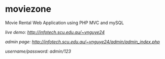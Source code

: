 # moviezone
Movie Rental Web Application using PHP MVC and mySQL

*live demo:  http://infotech.scu.edu.au/~vnguye24*

*admin page: http://infotech.scu.edu.au/~vnguye24/admin/admin_index.php* 

*username/password: admin/123*
